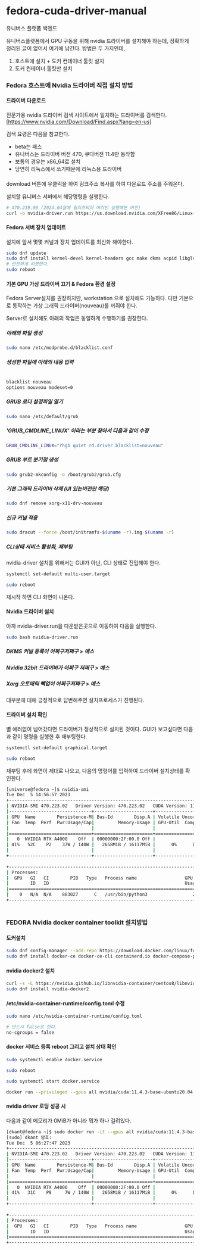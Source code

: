 # fedora-cuda-driver-manual
유니버스 플랫폼 백엔드

유니버스플랫폼에서 GPU 구동을 위해 nvidia 드라이버를 설치해야 하는데, 정확하게 정리된 글이 없어서 여기에 남긴다.
방법은 두 가지인데, 
 1. 호스트에 설치 + 도커 컨테이너 툴킷 설치 
 2. 도커 컨테이너 툴킷만 설치


### Fedora 호스트에 Nvidia 드라이버 직접 설치 방법

#### 드라이버 다운로드
전문가용 nvidia 드라이버 검색 사이트에서 일치하는 드라이버를 검색한다. [https://www.nvidia.com/Download/Find.aspx?lang=en-us]

검색 요령은 다음을 참고한다.
 - beta는 패스
 - 유니버스는 드라이버 버전 470, 쿠다버전 11.4만 동작함
 - 보통의 경우는 x86_64로 설치
 - 당연히 리눅스에서 쓰기때문에 리눅스용 드라이버


####
download 버튼에 우클릭을 하여 링크주소 복사를 하여 다운로드 주소를 주워온다.

설치할 유니버스 서버에서 해당명령을 실행한다.
```sh
# 470.239.06 (2024.04월에 릴리즈되어 여러번 실행해본 버전)
curl -o nvidia-driver.run https://us.download.nvidia.com/XFree86/Linux-x86_64/470.239.06/NVIDIA-Linux-x86_64-470.239.06.run
```

#### Fedora 서버 장치 업데이트
설치에 앞서 몇몇 커널과 장치 업데이트를 최신화 해야한다.
```sh
sudo dnf update
sudo dnf install kernel-devel kernel-headers gcc make dkms acpid libglvnd-glx libglvnd-opengl libglvnd-devel pkgconfig
# 안전하게 리붓한다.
sudo reboot
```

#### 기본 GPU 가상 드라이버 끄기 & Fedora 환경 설정
Fedora Server설치를 권장하지만, workstation 으로 설치해도 가능하다. 
다만 기본으로 동작하는 가상 그래픽 드라이버(nouveau)를 꺼줘야 한다.

Server로 설치해도 아래의 작업은 동일하게 수행하기를 권장한다.

##### 아래의 파일 생성
```sh
sudo nano /etc/modprobe.d/blacklist.conf
```

##### 생성한 파일에 아래의 내용 입력
```sh

blacklist nouveau
options nouveau modeset=0
```

##### GRUB 로더 설정파일 열기
```sh
sudo nano /etc/default/grub
```

##### 'GRUB_CMDLINE_LINUX' 이라는 부분 찾아서 다음과 같이 수정
```sh
GRUB_CMDLINE_LINUX="rhgb quiet rd.driver.blacklist=nouveau"
```

##### GRUB 부트 분기점 생성
```sh
sudo grub2-mkconfig -o /boot/grub2/grub.cfg
```

##### 기본 그래픽 드라이버 삭제 (UI 있는버전만 해당)
```sh
sudo dnf remove xorg-x11-drv-nouveau
```

##### 신규 커널 적용
```sh
sudo dracut --force /boot/initramfs-$(uname -r).img $(uname -r)
```

##### CLI상태 서비스 활성화, 재부팅 
nvidia-driver 설치를 위해서는 GUI가 아닌, CLI 상태로 진입해야 한다.

```sh
systemctl set-default multi-user.target

sudo reboot
```

재시작 하면 CLI 화면이 나온다.

#### Nvidia 드라이버 설치
아까 nvidia-driver.run을 다운받은곳으로 이동하여 다음을 실행한다.
```sh
sudo bash nvidia-driver.run 
```

##### DKMS 커널 등록이 어쩌구저쩌구 > 예스
##### Nvidia 32bit 드라이버가 어쩌구 저쩌구 > 예스
##### Xorg 오토매틱 빽업이 어쩌구저쩌구 > 예스

대부분에 대해 긍정적으로 답변해주면 설치프로세스가 진행된다.

#### 드라이버 설치 확인
별 에러없이 넘어갔다면 드라이버가 정상적으로 설치된 것이다.
GUI가 보고싶다면 다음과 같이 명령을 실행한 후 재부팅한다.

```sh
systemctl set-default graphical.target

sudo reboot
```

재부팅 후에 화면이 제대로 나오고, 다음의 명령어를 입력하여 드라이버 설치상태를 확인한다.
```sh
[universe@fedora ~]$ nvidia-smi
Tue Dec  5 14:56:57 2023       
+-----------------------------------------------------------------------------+
| NVIDIA-SMI 470.223.02   Driver Version: 470.223.02   CUDA Version: 11.4     |
|-------------------------------+----------------------+----------------------+
| GPU  Name        Persistence-M| Bus-Id        Disp.A | Volatile Uncorr. ECC |
| Fan  Temp  Perf  Pwr:Usage/Cap|         Memory-Usage | GPU-Util  Compute M. |
|                               |                      |               MIG M. |
|===============================+======================+======================|
|   0  NVIDIA RTX A4000    Off  | 00000000:2F:00.0 Off |                  Off |
| 41%   52C    P2    37W / 140W |   2658MiB / 16117MiB |      0%      Default |
|                               |                      |                  N/A |
+-------------------------------+----------------------+----------------------+
                                                                               
+-----------------------------------------------------------------------------+
| Processes:                                                                  |
|  GPU   GI   CI        PID   Type   Process name                  GPU Memory |
|        ID   ID                                                   Usage      |
|=============================================================================|
|    0   N/A  N/A    883027      C   /usr/bin/python3                 2656MiB |
+-----------------------------------------------------------------------------+

```

#
#
### FEDORA Nvidia docker container toolkit 설치방법

#### 도커설치
```sh
sudo dnf config-manager --add-repo https://download.docker.com/linux/fedora/docker-ce.repo
sudo dnf install docker-ce docker-ce-cli containerd.io docker-compose-plugin
```

#### nvidia docker2 설치
```sh
curl -s -L https://nvidia.github.io/libnvidia-container/centos8/libnvidia-container.repo | sudo tee /etc/yum.repos.d/nvidia-container-toolkit.repo
sudo dnf install nvidia-docker2
```

#### /etc/nvidia-container-runtime/config.toml 수정
```sh
sudo nano /etc/nvidia-container-runtime/config.toml

# 반드시 false로 한다.
no-cgroups = false
```

#### docker 서비스 등록 reboot 그리고 설치 상태 확인
```sh
sudo systemctl enable docker.service

sudo reboot

sudo systemctl start docker.service

docker run --privileged --gpus all nvidia/cuda:11.4.3-base-ubuntu20.04 nvidia-smi
```

#### nvidia driver 로딩 성공 시
다음과 같이 메모리가 0MiB가 아니라 뭐가 하나 걸려있다.
```sh
[dkant@fedora ~]$ sudo docker run -it --gpus all nvidia/cuda:11.4.3-base-ubuntu20.04 nvidia-smi 
[sudo] dkant 암호: 
Tue Dec  5 06:27:47 2023       
+-----------------------------------------------------------------------------+
| NVIDIA-SMI 470.223.02   Driver Version: 470.223.02   CUDA Version: 11.4     |
|-------------------------------+----------------------+----------------------+
| GPU  Name        Persistence-M| Bus-Id        Disp.A | Volatile Uncorr. ECC |
| Fan  Temp  Perf  Pwr:Usage/Cap|         Memory-Usage | GPU-Util  Compute M. |
|                               |                      |               MIG M. |
|===============================+======================+======================|
|   0  NVIDIA RTX A4000    Off  | 00000000:2F:00.0 Off |                  Off |
| 41%   31C    P8     7W / 140W |   2658MiB / 16117MiB |      0%      Default |
|                               |                      |                  N/A |
+-------------------------------+----------------------+----------------------+
                                                                               
+-----------------------------------------------------------------------------+
| Processes:                                                                  |
|  GPU   GI   CI        PID   Type   Process name                  GPU Memory |
|        ID   ID                                                   Usage      |
|=============================================================================|
+-----------------------------------------------------------------------------+
```
